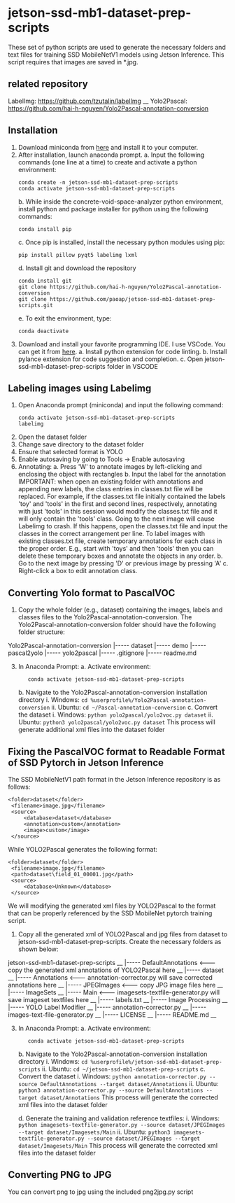 # jetson-ssd-mb1-dataset-prep-scripts
These set of python scripts are used to generate the necessary folders and text files for training SSD MobileNetV1 models using Jetson Inference. This script requires that images are saved in *.jpg.

## related repository
LabelImg: https://github.com/tzutalin/labelImg __
Yolo2Pascal: https://github.com/hai-h-nguyen/Yolo2Pascal-annotation-conversion

## Installation
1. Download miniconda from [here](https://docs.conda.io/en/latest/miniconda.html) and install it to your computer.
2. After installation, launch anaconda prompt.
   a. Input the following commands (one line at a time) to create and activate a python environment:
      ```
      conda create -n jetson-ssd-mb1-dataset-prep-scripts
      conda activate jetson-ssd-mb1-dataset-prep-scripts
      ```
   b. While inside the concrete-void-space-analyzer python environment, install python and package installer for python using the following commands:
      ```
      conda install pip
      ```
   c. Once pip is installed, install the necessary python modules using pip:
      ```
      pip install pillow pyqt5 labelimg lxml
      ```
   d. Install git and download the repository
      ```
      conda install git
      git clone https://github.com/hai-h-nguyen/Yolo2Pascal-annotation-conversion
      git clone https://github.com/paoap/jetson-ssd-mb1-dataset-prep-scripts.git
      ```
   e. To exit the environment, type:
      ```
      conda deactivate
      ```      
4. Download and install your favorite programming IDE. I use VSCode. You can get it from [here](https://code.visualstudio.com/).
   a. Install python extension for code linting.
   b. Install pylance extension for code suggestion and completion.
   c. Open jetson-ssd-mb1-dataset-prep-scripts folder in VSCODE

## Labeling images using Labelimg
1. Open Anaconda prompt (miniconda) and input the following command:
   ```
   conda activate jetson-ssd-mb1-dataset-prep-scripts
   labelimg
   ```
2. Open the dataset folder
3. Change save directory to the dataset folder
4. Ensure that selected format is YOLO
5. Enable autosaving by going to Tools -> Enable autosaving
6. Annotating:
   a. Press 'W' to annotate images by left-clicking and enclosing the object with rectangles
   b. Input the label for the annotation
   IMPORTANT: when open an existing folder with annotations and appending new labels, the class entries in classes.txt file will be replaced. For example, if the classes.txt file initially contained the labels 'toy' and 'tools' in the first and second lines, respectively, annotating with just 'tools' in this session would modify the classes.txt file and it will only contain the 'tools' class. Going to the next image will cause Labelimg to crash. If this happens, open the classes.txt file and input the classes in the correct arrangement per line. To label images with existing classes.txt file, create temporary annotations for each class in the proper order. E.g., start with 'toys' and then 'tools' then you can delete these temporary boxes and annotate the objects in any order. 
   b. Go to the next image by pressing 'D' or previous image by pressing 'A'
   c. Right-click a box to edit annotation class.

## Converting Yolo format to PascalVOC
1. Copy the whole folder (e.g., dataset) containing the images, labels and classes files to the Yolo2Pascal-annotation-conversion. The Yolo2Pascal-annotation-conversion folder should have the following folder structure:

Yolo2Pascal-annotation-conversion
   |----- dataset
   |----- demo
   |----- pascal2yolo
   |----- yolo2pascal
   |----- .gitignore
   |----- readme.md
   
3. In Anaconda Prompt:
   a. Activate environment:
      ```
         conda activate jetson-ssd-mb1-dataset-prep-scripts
      ```
   b. Navigate to the Yolo2Pascal-annotation-conversion installation directory
      i. Windows:
         ```
         cd %userprofile%/Yolo2Pascal-annotation-conversion
         ```
      ii. Ubuntu:
         ```
         cd ~/Pascal-annotation-conversion
         ```
   c. Convert the dataset
      i. Windows:
         ```
         python yolo2pascal/yolo2voc.py dataset
         ```
      ii. Ubuntu:
         ```
         python3 yolo2pascal/yolo2voc.py dataset
         ```
      This process will generate additional xml files into the dataset folder

## Fixing the PascalVOC format to Readable Format of SSD Pytorch in Jetson Inference

   The SSD MobileNetV1 path format in the Jetson Inference repository is as follows:
   ```
   <folder>dataset</folder>
	<filename>image.jpg</filename>
	<source>
		<database>dataset</database>
		<annotation>custom</annotation>
		<image>custom</image>
	</source>
   ```
   While YOLO2Pascal generates the following format:
   ```
   <folder>dataset</folder>
	<filename>image.jpg</filename>
	<path>dataset\field_01_00001.jpg</path>
	<source>
		<database>Unknown</database>
	</source>
   ```
   We will modifying the generated xml files by YOLO2Pascal to the format that can be properly referenced by the SSD MobileNet pytorch training script.

1. Copy all the generated xml of YOLO2Pascal and jpg files from dataset to jetson-ssd-mb1-dataset-prep-scripts. Create the necessary folders as shown below:

jetson-ssd-mb1-dataset-prep-scripts __
   |----- DefaultAnnotations <--- copy the generated xml annotations of YOLO2Pascal here __
   |----- dataset __
      |----- Annotations   <--- annotation-corrector.py will save corrected annotations here __
      |----- JPEGImages    <--- copy JPG image files here __
      |----- ImageSets     __
         |----- Main       <--- imagesets-textfile-generator.py will save imageset textfiles here __
      |----- labels.txt __
   |----- Image Processing __
   |----- YOLO Label Modifier __
   |----- annotation-corrector.py __
   |----- images-text-file-generator.py __
   |----- LICENSE __
   |----- README.md __
   
3. In Anaconda Prompt:
   a. Activate environment:
      ```
         conda activate jetson-ssd-mb1-dataset-prep-scripts
      ```
   b. Navigate to the Yolo2Pascal-annotation-conversion installation directory
      i. Windows:
         ```
         cd %userprofile%/jetson-ssd-mb1-dataset-prep-scripts
         ```
      ii. Ubuntu:
         ```
         cd ~/jetson-ssd-mb1-dataset-prep-scripts
         ```
   c. Convert the dataset
      i. Windows:
         ```
         python annotation-corrector.py --source DefaultAnnotations --target dataset/Annotations
         ```
      ii. Ubuntu:
         ```
         python3 annotation-corrector.py --source DefaultAnnotations --target dataset/Annotations
         ```
      This process will generate the corrected xml files into the dataset folder
   
   d. Generate the training and validation reference textfiles:
      i. Windows:
         ```
         python imagesets-textfile-generator.py --source dataset/JPEGImages --target dataset/Imagesets/Main
         ```
      ii. Ubuntu:
         ```
         python3 imagesets-textfile-generator.py --source dataset/JPEGImages --target dataset/Imagesets/Main
         ```
      This process will generate the corrected xml files into the dataset folder

## Converting PNG to JPG
You can convert png to jpg using the included png2jpg.py script



